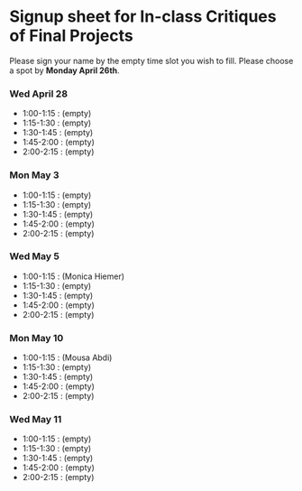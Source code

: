 # Signup sheet for In-class Critiques of Final Projects

Please sign your name by the empty time slot you wish to fill. Please choose a spot by __Monday April 26th__. 

### Wed April 28

 * 1:00-1:15 : (empty)
 * 1:15-1:30 : (empty)
 * 1:30-1:45 : (empty)
 * 1:45-2:00 : (empty)
 * 2:00-2:15 : (empty)

### Mon May 3

 * 1:00-1:15 : (empty)
 * 1:15-1:30 : (empty)
 * 1:30-1:45 : (empty)
 * 1:45-2:00 : (empty)
 * 2:00-2:15 : (empty)

### Wed May 5

 * 1:00-1:15 : (Monica Hiemer)
 * 1:15-1:30 : (empty)
 * 1:30-1:45 : (empty)
 * 1:45-2:00 : (empty)
 * 2:00-2:15 : (empty)

### Mon May 10

 * 1:00-1:15 : (Mousa Abdi)
 * 1:15-1:30 : (empty)
 * 1:30-1:45 : (empty)
 * 1:45-2:00 : (empty)
 * 2:00-2:15 : (empty)


### Wed May 11

 * 1:00-1:15 : (empty)
 * 1:15-1:30 : (empty)
 * 1:30-1:45 : (empty)
 * 1:45-2:00 : (empty)
 * 2:00-2:15 : (empty)

